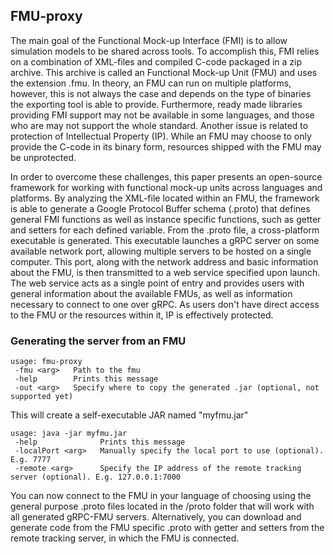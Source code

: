 ## FMU-proxy

The main goal of the Functional Mock-up Interface (FMI) is to allow simulation models to be shared across tools. 
To accomplish this, FMI relies on a combination of XML-files and compiled C-code packaged in a zip archive. 
This archive is called an Functional Mock-up Unit (FMU) and uses the extension .fmu. 
In theory, an FMU can run on multiple platforms, however, this is not always the case and depends on the 
type of binaries the exporting tool is able to provide. Furthermore, ready made libraries providing 
FMI support may not be available in some languages, and those who are may not support the whole standard. 
Another issue is related to protection of Intellectual Property (IP). 
While an FMU may choose to only provide the C-code in its binary form, resources shipped with 
the FMU may be unprotected.   

In order to overcome these challenges, this paper presents an open-source framework 
for working with functional mock-up units across languages and platforms. 
By analyzing the XML-file located within an FMU, the framework is able to generate 
a Google Protocol Buffer schema (.proto) that defines general FMI functions as well as 
instance specific functions, such as getter and setters for each defined variable. 
From the .proto file, a cross-platform executable is generated. This executable launches 
a gRPC server on some available network port, allowing multiple servers to be hosted 
on a single computer. This port, along with the network address and basic information about the FMU, 
is then transmitted to a web service specified upon launch. The web service acts as a single point 
of entry and provides users with general information about the available FMUs, 
as well as information necessary to connect to one over gRPC. 
As users don't have direct access to the FMU or the resources within it, IP is effectively protected. 

### Generating the server from an FMU

```
usage: fmu-proxy
 -fmu <arg>   Path to the fmu
 -help        Prints this message
 -out <arg>   Specify where to copy the generated .jar (optional, not supported yet)
```

This will create a self-executable JAR named "myfmu.jar"

```
usage: java -jar myfmu.jar
 -help              Prints this message
 -localPort <arg>   Manually specify the local port to use (optional). E.g. 7777 
 -remote <arg>      Specify the IP address of the remote tracking server (optional). E.g. 127.0.0.1:7000
```

You can now connect to the FMU in your language of choosing using the general purpose .proto files located in the /proto folder that 
will work with all generated gRPC-FMU servers. Alternatively, you can download and generate code from the FMU specific .proto with getter and setters 
from the remote tracking server, in which the FMU is connected. 


